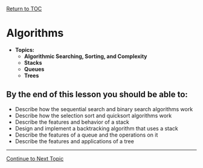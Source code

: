 <a href="https://github.com/CyberTrainingUSAF/07-Python-Programming/blob/master/00-Table-of-Contents.md" rel="Return to TOC"> Return to TOC </a>

# Algorithms

* **Topics:**
  * **Algorithmic Searching, Sorting, and Complexity**
  * **Stacks**
  * **Queues**
  * **Trees**

## By the end of this lesson you should be able to:


* Describe how the sequential search and binary search algorithms work
* Describe how the selection sort and quicksort algorithms work
* Describe the features and behavior of a stack
* Design and implement a backtracking algorithm that uses a stack
* Describe the features of a queue and the operations on it
* Describe the features and applications of a tree

---

<a href="https://github.com/CyberTrainingUSAF/07-Python-Programming/blob/master/07_Algorithms/01_Algorith_SSC.md" > Continue to Next Topic </a>
